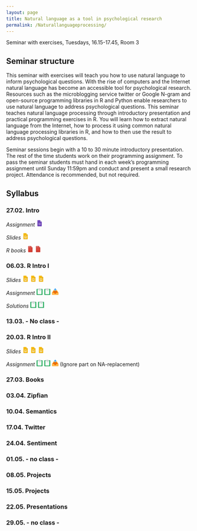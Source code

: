 ```yaml
---
layout: page
title: Natural language as a tool in psychological research
permalink: /Naturallanguageprocessing/
---
```


Seminar with exercises, Tuesdays, 16.15-17.45, Room 3

## Seminar structure

This seminar with exercises will teach you how to use natural language to inform psychological questions. With the rise of computers and the Internet natural language has become an accessible tool for psychological research. Resources such as the microblogging service twitter or Google N-gram and open-source programming libraries in R and Python enable researchers to use natural language to address psychological questions. This seminar teaches natural language processing through introductory presentation and practical programming exercises in R. You will learn how to extract natural language from the Internet, how to process it using common natural language processing libraries in R, and how to then use the result to address psychological questions.

Seminar sessions begin with a 10 to 30 minute introductory presentation. The rest of the time students work on their programming assignment. To pass the seminar students must hand in each week’s programming assignment until Sunday 11:59pm and conduct and present a small research project. Attendance is recommended, but not required.

## Syllabus

### 27.02. Intro

<i>Assignment</i>
<a href="/q0_naturallanguage/" ><img src="/images/GoogleForms.png" alt="GoogleIcon" height="18"/></a>

<i>Slides</i>
<a href="{{site.url}}/_Naturallanguage/Downloads/Session_1.pdf" ><img src="/images/GoogleSlides.png" alt="GoogleIcon" height="18" width = "17"/></a>

<i>R books</i>
<a href="{{site.url}}/_Naturallanguage/Literature/R-intro.pdf" ><img src="/images/PdfIcon.png" alt="PDFIcon" height="18" width = "17"/></a>
<a href="{{site.url}}/_Naturallanguage/Literature/YaRrr_Book.pdf" ><img src="/images/PdfIcon.png" alt="PDFIcon" height="18" width = "17"/></a>

### 06.03. R Intro I

<i>Slides</i>
<a href="https://therbootcamp.github.io/_sessions/D1S1_WhatIsR/What_is_R.html" ><img src="/images/GoogleSlides.png" alt="GoogleIcon" height="18" width = "17"/></a>
<a href="https://therbootcamp.github.io/_sessions/D1S2_Objects/Objects.html" ><img src="/images/GoogleSlides.png" alt="GoogleIcon" height="18" width = "17"/></a>
<a href="https://therbootcamp.github.io/_sessions/D1S3_DataIO/Data_IO.html"><img src="/images/GoogleSlides.png" alt="GoogleIcon" height="18" width = "17"/></a>

<i>Assignment</i>
<a href="https://therbootcamp.github.io/_sessions/D1S2_Objects/Objects_practical.html" ><img src="/images/AssignmentIcon_2.png" alt="GoogleIcon" height="18" width = "17"/></a>
<a href="https://therbootcamp.github.io/_sessions/D1S3_DataIO/Data_IO_practical.html" ><img src="/images/AssignmentIcon_2.png" alt="GoogleIcon" height="18" width = "17"/></a>
<a href="/u1_naturallanguage/" ><img src="/images/UploadIcon.png" alt="UploadIcon" height="18"/></a>

<i>Solutions</i>
<a href="https://therbootcamp.github.io/_sessions/D1S2_Objects/Objects_practical_answers.html" ><img src="/images/AssignmentIcon_2.png" alt="GoogleIcon" height="18" width = "17"/></a>
<a href="https://therbootcamp.github.io/_sessions/D1S3_DataIO/Data_IO_practical_answers.html" ><img src="/images/AssignmentIcon_2.png" alt="GoogleIcon" height="18" width = "17"/></a>

### 13.03. - No class -

### 20.03. R Intro II

<i>Slides</i>
<a href="https://therbootcamp.github.io/_sessions/D2S0_Recap/Recap_I.html" ><img src="/images/GoogleSlides.png" alt="GoogleIcon" height="18" width = "17"/></a>
<a href="https://therbootcamp.github.io/_sessions/D3S2_PlottingI/PlottingI.html" ><img src="/images/GoogleSlides.png" alt="GoogleIcon" height="18" width = "17"/></a>
<a href="https://therbootcamp.github.io/_sessions/D3S1_Tidying/Tidying.html" ><img src="/images/GoogleSlides.png" alt="GoogleIcon" height="18" width = "17"/></a>

<i>Assignment</i>
<a href="https://therbootcamp.github.io/_sessions/D3S2_PlottingI/PlottingI_practical.html" ><img src="/images/AssignmentIcon_2.png" alt="GoogleIcon" height="18" width = "17"/></a>
<a href="https://therbootcamp.github.io/_sessions/D3S1_Tidying/Tidying_practical.html" ><img src="/images/AssignmentIcon_2.png" alt="GoogleIcon" height="18" width = "17"/></a>
<a href="/u1_naturallanguage/" ><img src="/images/UploadIcon.png" alt="UploadIcon" height="18"/></a>
(Ignore part on NA-replacement) 


### 27.03. Books

### 03.04. Zipfian

### 10.04. Semantics

### 17.04. Twitter

### 24.04. Sentiment

### 01.05. - no class -

### 08.05. Projects

### 15.05. Projects

### 22.05. Presentations

### 29.05. - no class -

<!---- https://finance.yahoo.com/quote/GOOG/history?ltr=1 ---->